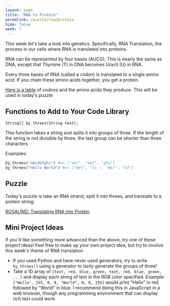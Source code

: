 ```yaml
---
layout: page
title: "RNA to Protein"
permalink: /puzzle/rna2protein
hide: false
week: 7
---
```


This week let's take a look into genetics. Specifically, RNA
Translation, the process in our cells where RNA is translated
into proteins.

RNA can be represented by four bases (AUCG). This is nearly the
same as DNA, except that Thymine (T) in DNA becomes Uracil (U)
in RNA.

Every three bases of RNA (called a codon) is translated to a single
amino acid. If you chain these amino acids together, you get a protein.

[Here is a table](http://rosalind.info/glossary/rna-codon-table/) of codons
and the amino acids they produce. This will be used in today's puzzle

## Functions to Add to Your Code Library

```
String[] by_threes(String text);
```
This function takes a string and splits it into groups of three. If the
length of the string is not divisible by three, the last group can be shorter
than three characters

Examples:

```python
by_threes("abcdefghi") #=> ["abc", "def", "ghi"]
by_threes("Hello World") #=> ["Hel", "lo ", "Wor", "ld"]
```

## Puzzle

Today's puzzle is take an RNA strand, split it into threes, and translate
to a protein string:

[ROSALIND: Translating RNA into Protein](http://rosalind.info/problems/prot/)

## Mini Project Ideas

If you'd like something more advanced than the above, try one of these
project ideas! Feel free to make up your own project idea, but try to involve
this week's theme of RNA translation

* If you used Python and have never used generators, try to write `by_threes()`
    using a generator to lazily generate the groups of three!
* Take a 1D array of `[text, red, blue, green, text, red, blue, green, ...]`
    and display each string of text in the RGB color specified. Example:
    `["Hello", 255, 0, 0, "World", 0, 0, 255]` would print "Hello" in red
    followed by "World" in blue. I recommend doing this in JavaScript in a
    web browser, though any programming environment that can display rich text
    could work.
